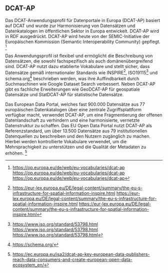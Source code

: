 ## DCAT-AP 
Das DCAT-Anwendungsprofil für Datenportale in Europa (DCAT-AP) basiert auf DCAT und wurde zur Harmonisierung von Datensätzen und Datenkatalogen im öffentlichen Sektor in Europa entwickelt. DCAT-AP wird in RDF ausgedrückt. DCAT-AP wird heute von der SEMIC-Initiative der Europäischen Kommission (Semantic Interoperability Community) gepflegt. [^34]

Das Anwendungsprofil ist flexibel und ermöglicht die Beschreibung von Datensätzen, die sowohl fachspezifisch als auch domänenübergreifend sind. DCAT-AP nutzt dazu etablierte Vokabulare und stellt sicher, dass Datensätze gemäß internationaler Standards wie INSPIRE[^35], ISO19115[^36] und schema.org[^37] beschrieben werden, was ihre Auffindbarkeit durch Suchmaschinen wie Google Dataset Search verbessert. Neben DCAT-AP gibt es fachliche Erweiterungen wie GeoDCAT-AP für geospatiale Datensätze und StatDCAT-AP für statistische Datensätze.

Das European Data Portal, welches fast 900.000 Datensätze aus 77 europäischen Datenkatalogen über eine zentrale Zugriffsplattform verfügbar macht, verwendet DCAT-AP, um eine Fragmentierung der offenen Datenlandschaft zu verhindern und eine harmonisierte, vernetzte Datenstruktur zu schaffen.
Das EU Open Data Portal nutzt DCAT-AP als Referenzstandard, um über 13.500 Datensätze aus 79 institutionellen Datenquellen zu beschreiben und den Nutzern zugänglich zu machen. Hierbei werden kontrollierte Vokabulare verwendet, um die Mehrsprachigkeit zu unterstützen und die Qualität der Metadaten zu erhöhen. [^38]

[^34]:https://op.europa.eu/de/web/eu-vocabularies/dcat-ap  https://op.europa.eu/de/web/eu-vocabularies/dcat-ap  https://op.europa.eu/de/web/eu-vocabularies/dcat-ap
[^35]:https://eur-lex.europa.eu/DE/legal-content/summary/the-eu-s-infrastructure-for-spatial-information-inspire.html  https://eur-lex.europa.eu/DE/legal-content/summary/the-eu-s-infrastructure-for-spatial-information-inspire.html  https://eur-lex.europa.eu/DE/legal-content/summary/the-eu-s-infrastructure-for-spatial-information-inspire.html
[^36]:https://www.iso.org/standard/53798.html  https://www.iso.org/standard/53798.html  https://www.iso.org/standard/53798.html 
[^37]:https://schema.org/
[^38]:https://ec.europa.eu/isa2/dcat-ap-key-european-data-publishers-reach-data-consumers-and-create-european-open-data-ecosystem_en/
